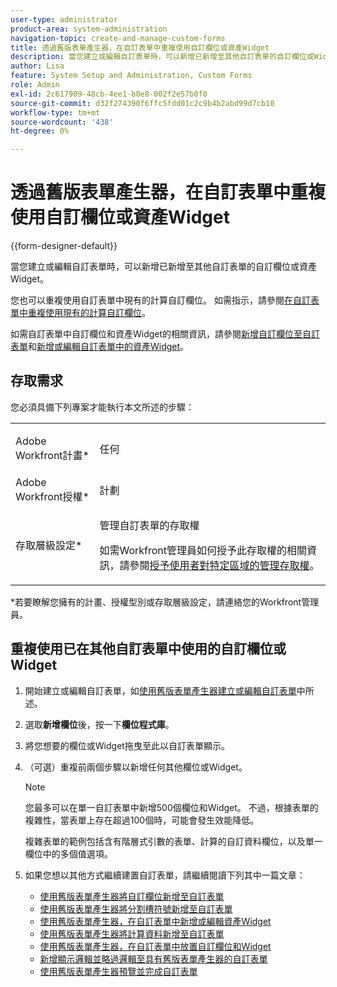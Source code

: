 ```yaml
---
user-type: administrator
product-area: system-administration
navigation-topic: create-and-manage-custom-forms
title: 透過舊版表單產生器，在自訂表單中重複使用自訂欄位或資產Widget
description: 當您建立或編輯自訂表單時，可以新增已新增至其他自訂表單的自訂欄位或Widget。
author: Lisa
feature: System Setup and Administration, Custom Forms
role: Admin
exl-id: 2c617909-48cb-4ee1-b0e8-002f2e57b0f0
source-git-commit: d32f274390f6ffc5fdd01c2c9b4b2abd99d7cb10
workflow-type: tm+mt
source-wordcount: '438'
ht-degree: 0%

---
```


# 透過舊版表單產生器，在自訂表單中重複使用自訂欄位或資產Widget

{{form-designer-default}}

當您建立或編輯自訂表單時，可以新增已新增至其他自訂表單的自訂欄位或資產Widget。

您也可以重複使用自訂表單中現有的計算自訂欄位。 如需指示，請參閱[在自訂表單中重複使用現有的計算自訂欄位](../../../administration-and-setup/customize-workfront/create-manage-custom-forms/use-existing-calc-field-new-custom-form.md)。

如需自訂表單中自訂欄位和資產Widget的相關資訊，請參閱[新增自訂欄位至自訂表單](../../../administration-and-setup/customize-workfront/create-manage-custom-forms/add-a-custom-field-to-a-custom-form.md)和[新增或編輯自訂表單中的資產Widget](../../../administration-and-setup/customize-workfront/create-manage-custom-forms/add-widget-or-edit-its-properties-in-a-custom-form.md)。

## 存取需求

您必須具備下列專案才能執行本文所述的步驟：

<table style="table-layout:auto"> 
 <col> 
 <col> 
 <tbody> 
  <tr data-mc-conditions=""> 
   <td role="rowheader"> <p>Adobe Workfront計畫*</p> </td> 
   <td>任何</td> 
  </tr> 
  <tr> 
   <td role="rowheader">Adobe Workfront授權*</td> 
   <td>計劃</td> 
  </tr> 
  <tr data-mc-conditions=""> 
   <td role="rowheader">存取層級設定*</td> 
   <td> <p>管理自訂表單的存取權</p> <p>如需Workfront管理員如何授予此存取權的相關資訊，請參閱<a href="../../../administration-and-setup/add-users/configure-and-grant-access/grant-users-admin-access-certain-areas.md" class="MCXref xref">授予使用者對特定區域的管理存取權</a>。</p> </td> 
  </tr>  
 </tbody> 
</table>

&#42;若要瞭解您擁有的計畫、授權型別或存取層級設定，請連絡您的Workfront管理員。

## 重複使用已在其他自訂表單中使用的自訂欄位或Widget

1. 開始建立或編輯自訂表單，如[使用舊版表單產生器建立或編輯自訂表單](../../../administration-and-setup/customize-workfront/create-manage-custom-forms/create-or-edit-a-custom-form.md)中所述。
1. 選取&#x200B;**新增欄位**&#x200B;後，按一下&#x200B;**欄位程式庫**。

1. 將您想要的欄位或Widget拖曳至此以自訂表單顯示。
1. （可選）重複前兩個步驟以新增任何其他欄位或Widget。

   >[!NOTE]
   >
   >您最多可以在單一自訂表單中新增500個欄位和Widget。 不過，根據表單的複雜性，當表單上存在超過100個時，可能會發生效能降低。
   >
   >
   >複雜表單的範例包括含有階層式引數的表單、計算的自訂資料欄位，以及單一欄位中的多個值選項。

1. 如果您想以其他方式繼續建置自訂表單，請繼續閱讀下列其中一篇文章：

   * [使用舊版表單產生器將自訂欄位新增至自訂表單](../../../administration-and-setup/customize-workfront/create-manage-custom-forms/add-a-custom-field-to-a-custom-form.md#add2)
   * [使用舊版表單產生器將分割槽符號新增至自訂表單](../../../administration-and-setup/customize-workfront/create-manage-custom-forms/add-a-section-break-to-a-custom-form.md)
   * [使用舊版表單產生器，在自訂表單中新增或編輯資產Widget](../../../administration-and-setup/customize-workfront/create-manage-custom-forms/add-widget-or-edit-its-properties-in-a-custom-form.md)
   * [使用舊版表單產生器將計算資料新增至自訂表單](../../../administration-and-setup/customize-workfront/create-manage-custom-forms/add-calculated-data-to-custom-form.md)
   * [使用舊版表單產生器，在自訂表單中放置自訂欄位和Widget](../../../administration-and-setup/customize-workfront/create-manage-custom-forms/position-fields-in-a-custom-form.md)
   * [新增顯示邏輯並略過邏輯至具有舊版表單產生器的自訂表單](../../../administration-and-setup/customize-workfront/create-manage-custom-forms/display-or-skip-logic-custom-form.md)
   * [使用舊版表單產生器預覽並完成自訂表單](../../../administration-and-setup/customize-workfront/create-manage-custom-forms/preview-and-complete-a-custom-form.md)
